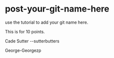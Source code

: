 # post-your-git-name-here
use the tutorial to add your git name here.

This is for 10 points. 

Cade Sutter --sutterbutters

George-Georgezp
